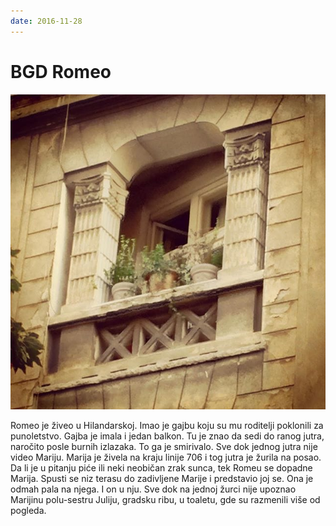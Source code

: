 ```yaml
---
date: 2016-11-28
---
```


# BGD Romeo

![](bgd-romeo.jpg)

Romeo je živeo u Hilandarskoj. Imao je gajbu koju su mu roditelji poklonili za punoletstvo. Gajba je imala i jedan balkon. Tu je znao da sedi do ranog jutra, naročito posle burnih izlazaka. To ga je smirivalo. Sve dok jednog jutra nije video Mariju. Marija je živela na kraju linije 706 i tog jutra je žurila na posao. Da li je u pitanju piće ili neki neobičan zrak sunca, tek Romeu se dopadne Marija. Spusti se niz terasu do zadivljene Marije i predstavio joj se. Ona je odmah pala na njega. I on u nju. Sve dok na jednoj žurci nije upoznao Marijinu polu-sestru Juliju, gradsku ribu, u toaletu, gde su razmenili više od pogleda.
